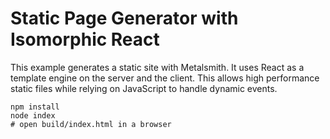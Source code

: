 # Static Page Generator with Isomorphic React

This example generates a static site with Metalsmith. It uses React as a template engine on the server and the client. This allows high performance static files while relying on JavaScript to handle dynamic events.

```
npm install
node index
# open build/index.html in a browser
```
